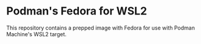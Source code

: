 Podman's Fedora for WSL2
=========================

This repository contains a prepped image with Fedora for use with
Podman Machine's WSL2 target.

